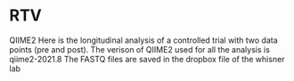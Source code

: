 # RTV
QIIME2
Here is the longitudinal analysis of a controlled trial with two data points (pre and post). 
The verison of QIIME2 used for all the analysis is qiime2-2021.8 
The FASTQ files are saved in the dropbox file of the whisner lab

